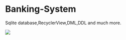 # Banking-System
Sqlite database,RecyclerView,DML,DDL and much more.


![](ScreenShots/WhatsApp%20Image%202021-04-26%20at%208.05.13%20PM%20(1).jpeg)
